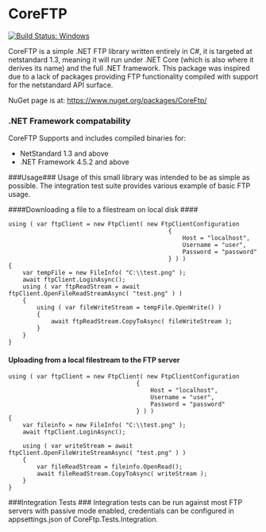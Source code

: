 # CoreFTP

[![Build Status: Windows](https://ci.appveyor.com/api/projects/status/github/sparkeh9/coreftp?branch=master&svg=true)](https://ci.appveyor.com/api/projects/status/github/sparkeh9/coreftp?branch=master&svg=true)

CoreFTP is a simple .NET FTP library written entirely in C#, it is targeted at netstandard 1.3, meaning it will run under .NET Core (which is also where it derives its name) and the full .NET framework.
This package was inspired due to a lack of packages providing FTP functionality compiled with support for the netstandard API surface.

NuGet page is at: https://www.nuget.org/packages/CoreFtp/

### .NET Framework compatability ###
CoreFTP Supports and includes compiled binaries for:
- NetStandard 1.3 and above
- .NET Framework 4.5.2 and above


###Usage###
Usage of this small library was intended to be as simple as possible. The integration test suite provides various example of basic FTP usage.

####Downloading a file to a filestream on local disk ####

```
using ( var ftpClient = new FtpClient( new FtpClientConfiguration
                                             {
                                                 Host = "localhost",
                                                 Username = "user",
                                                 Password = "password"
                                             } ) )
{
	var tempFile = new FileInfo( "C:\\test.png" );
    await ftpClient.LoginAsync();
    using ( var ftpReadStream = await ftpClient.OpenFileReadStreamAsync( "test.png" ) )
    {
        using ( var fileWriteStream = tempFile.OpenWrite() )
        {
            await ftpReadStream.CopyToAsync( fileWriteStream );
        }
    }
}

```

#### Uploading from a local filestream to the FTP server ####

```
using ( var ftpClient = new FtpClient( new FtpClientConfiguration
                                    {
                                        Host = "localhost",
                                        Username = "user",
                                        Password = "password"
                                    } ) )
{
	var fileinfo = new FileInfo( "C:\\test.png" );
    await ftpClient.LoginAsync();    

    using ( var writeStream = await ftpClient.OpenFileWriteStreamAsync( "test.png" ) )
    {
        var fileReadStream = fileinfo.OpenRead();
        await fileReadStream.CopyToAsync( writeStream );
    }
}

```

###Integration Tests ###
Integration tests can be run against most FTP servers with passive mode enabled, credentials can be configured in appsettings.json of CoreFtp.Tests.Integration.